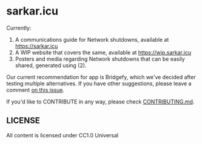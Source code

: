# sarkar.icu

Currently:

1. A communications guide for Network shutdowns, available at <https://sarkar.icu>
2. A WIP website that covers the same, available at <https://wip.sarkar.icu>
3. Posters and media regarding Network shutdowns that can be easily shared, generated using (2).

Our current recommendation for app is Bridgefy, which we've decided after testing multiple alternatives.
If you have other suggestions, please leave a comment [on this issue](#16).

If you'd like to CONTRIBUTE in any way, please check [CONTRIBUTING.md](CONTRIBUTING.md).

## LICENSE

All content is licensed under CC1.0 Universal